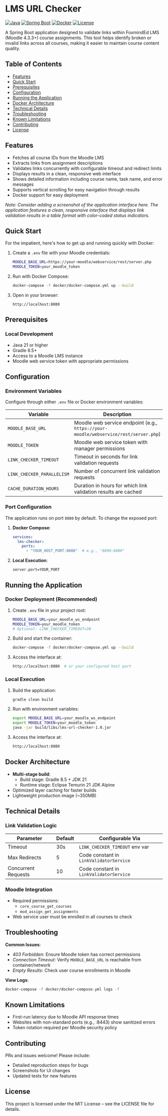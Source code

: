 # LMS URL Checker

[![Java](https://img.shields.io/badge/Java-21-orange.svg)](https://www.oracle.com/java/technologies/javase/jdk21-archive-downloads.html)
[![Spring Boot](https://img.shields.io/badge/Spring%20Boot-3.4.1-brightgreen.svg)](https://spring.io/projects/spring-boot)
[![Docker](https://img.shields.io/badge/Docker-Ready-blue.svg)](https://www.docker.com/)
[![License](https://img.shields.io/badge/License-MIT-yellow.svg)](LICENSE)

A Spring Boot application designed to validate links within FoxmindEd LMS (Moodle 4.3.3+) course assignments. This tool helps identify broken or invalid links across all courses, making it easier to maintain course content quality.

## Table of Contents
- [Features](#features)
- [Quick Start](#quick-start)
- [Prerequisites](#prerequisites)
- [Configuration](#configuration)
- [Running the Application](#running-the-application)
- [Docker Architecture](#docker-architecture)
- [Technical Details](#technical-details)
- [Troubleshooting](#troubleshooting)
- [Known Limitations](#known-limitations)
- [Contributing](#contributing)
- [License](#license)

## Features

- Fetches all course IDs from the Moodle LMS
- Extracts links from assignment descriptions
- Validates links concurrently with configurable timeout and redirect limits
- Displays results in a clean, responsive web interface
- Shows detailed information including course name, task name, and error messages
- Supports vertical scrolling for easy navigation through results
- Docker support for easy deployment

<!-- Screenshot recommendation -->
*Note: Consider adding a screenshot of the application interface here. The application features a clean, responsive interface that displays link validation results in a table format with color-coded status indicators.*

## Quick Start

For the impatient, here's how to get up and running quickly with Docker:

1. Create a `.env` file with your Moodle credentials:
   ```bash
   MOODLE_BASE_URL=https://your-moodle/webservice/rest/server.php
   MOODLE_TOKEN=your_moodle_token
   ```

2. Run with Docker Compose:
   ```bash
   docker-compose -f docker/docker-compose.yml up --build
   ```

3. Open in your browser:
   ```
   http://localhost:8080
   ```

## Prerequisites

### Local Development
- Java 21 or higher
- Gradle 8.5+
- Access to a Moodle LMS instance
- Moodle web service token with appropriate permissions

## Configuration

### Environment Variables
Configure through either `.env` file or Docker environment variables:

| Variable                   | Description                                                                 | Default     |
|----------------------------|-----------------------------------------------------------------------------|-------------|
| `MOODLE_BASE_URL`          | Moodle web service endpoint (e.g., `https://your-moodle/webservice/rest/server.php`) | *Required*  |
| `MOODLE_TOKEN`             | Moodle web service token with manager permissions                           | *Required*  |
| `LINK_CHECKER_TIMEOUT`     | Timeout in seconds for link validation requests                             | 30          |
| `LINK_CHECKER_PARALLELISM` | Number of concurrent link validation requests                               | 10          |
| `CACHE_DURATION_HOURS`     | Duration in hours for which link validation results are cached              | 24          |

### Port Configuration
The application runs on port `8080` by default. To change the exposed port:

1. **Docker Compose**:
   ```yaml
   services:
     lms-checker:
       ports:
         - "YOUR_HOST_PORT:8080"  # e.g., "8090:8080"
   ```
2. **Local Execution**:
   ```properties
   server.port=YOUR_PORT
   ```

## Running the Application

### Docker Deployment (Recommended)
1. Create `.env` file in your project root:
   ```bash
   MOODLE_BASE_URL=your_moodle_ws_endpoint
   MOODLE_TOKEN=your_moodle_token
   # Optional: LINK_CHECKER_TIMEOUT=30
   ```

2. Build and start the container:
   ```bash
   docker-compose -f docker/docker-compose.yml up --build
   ```

3. Access the interface at:
   ```bash
   http://localhost:8080  # or your configured host port
   ```

### Local Execution
1. Build the application:
   ```bash
   gradle clean build
   ```

2. Run with environment variables:
   ```bash
   export MOODLE_BASE_URL=your_moodle_ws_endpoint
   export MOODLE_TOKEN=your_moodle_token
   java -jar build/libs/lms-url-checker-1.0.jar
   ```

3. Access the interface at:
   ```bash
   http://localhost:8080
   ```

## Docker Architecture
- **Multi-stage build**:
    - Build stage: Gradle 8.5 + JDK 21
    - Runtime stage: Eclipse Temurin 21 JDK Alpine
- Optimized layer caching for faster builds
- Lightweight production image (~350MB)

## Technical Details

### Link Validation Logic
| Parameter              | Default | Configurable Via                |
|------------------------|---------|----------------------------------|
| Timeout                | 30s     | `LINK_CHECKER_TIMEOUT` env var   |
| Max Redirects          | 5       | Code constant in `LinkValidatorService` |
| Concurrent Requests    | 10      | Code constant in `LinkValidatorService` |

### Moodle Integration
- Required permissions:
    - `core_course_get_courses`
    - `mod_assign_get_assignments`
- Web service user must be enrolled in all courses to check

## Troubleshooting

**Common Issues**:
- *403 Forbidden*: Ensure Moodle token has correct permissions
- *Connection Timeout*: Verify `MOODLE_BASE_URL` is reachable from container/network
- *Empty Results*: Check user course enrollments in Moodle

**View Logs**:
```bash
docker-compose -f docker/docker-compose.yml logs -f
```

## Known Limitations
- First-run latency due to Moodle API response times
- Websites with non-standard ports (e.g., :8443) show sanitized errors
- Token rotation required per Moodle security policy

## Contributing
PRs and issues welcome! Please include:
- Detailed reproduction steps for bugs
- Screenshots for UI changes
- Updated tests for new features

## License
This project is licensed under the MIT License – see the LICENSE file for details.
